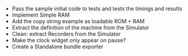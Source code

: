 * Pass the sample initial code to tests and tests the timings and results
* Implement Simple RAM
* Add the copy string example as loadable ROM + RAM
* Extract the definition of the machine from the Simulator
* Clean: extract Recorders from the Simulator
* Make the clock widget only appear on pause?
* Create a Standalone bundle exporter
